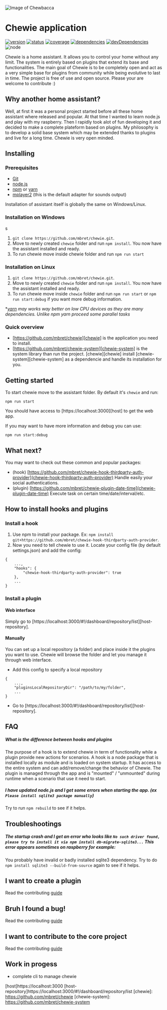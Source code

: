 ![Image of Chewbacca](https://image.ibb.co/eKvgov/chewie.jpg)

# Chewie application
[![version](https://img.shields.io/npm/v/chewie.svg)](https://www.npmjs.org/package/chewie)
[![status](https://travis-ci.org/mbret/chewie.svg)](https://travis-ci.org/mbret/chewie)
[![coverage](https://img.shields.io/coveralls/mbret/chewie.svg)](https://coveralls.io/github/mbret/chewie)
[![dependencies](https://david-dm.org/mbret/chewie.svg)](https://david-dm.org/mbret/chewie)
[![devDependencies](https://david-dm.org/mbret/chewie/dev-status.svg)](https://david-dm.org/mbret/chewie#info=devDependencies)
![node](https://img.shields.io/node/v/chewie.svg)

Chewie is a home assistant.
It allows you to control your home without any limit. The system is entirely based on plugins that extend its base and functionalities. The main goal of Chewie is to be completely open and act as a very simple base for plugins from community while being evolutive to last in time. The project is free of use and open source. Please your are welcome to contribute :)

## Why another home assistant?

Well, at first it was a personal project started before all these home assistant where released and popular. At that time I wanted to learn node.js and play with my raspberry. Then I rapidly took alot of fun developing it and decided to make a complete plateform based on plugins. My philosophy is to develop a solid base system which may be extended thanks to plugins and live for a long time. Chewie is very open minded.

## Installing

### Prerequisites
- [Git](https://git-scm.com)
- [node.js](https://nodejs.org)
- [npm](https://www.npmjs.com) or [yarn](https://yarnpkg.com/)
- [mplayer2](https://doc.ubuntu-fr.org/mplayer2) (this is the default adapter for sounds output)

Installation of assistant itself is globally the same on Windows/Linux.

### Installation on Windows
s
1. `git clone https://github.com/mbret/chewie.git`.
2. Move to newly created `chewie` folder and run `npm install`. You now have the assistant installed and ready.
3. To run chewie move inside chewie folder and run `npm run start`

### Installation on Linux

1. `git clone https://github.com/mbret/chewie.git`.
2. Move to newly created `chewie` folder and run `npm install`. You now have the assistant installed and ready.
3. To run chewie move inside `chewie` folder and run `npm run start` or `npm run start:debug` if you want more debug information.

**[yarn](https://yarnpkg.com/) may works way better on low CPU devices as they are many dependencies. Unlike npm yarn proceed some parallel tasks*

### Quick overview
- [https://github.com/mbret/chewie][chewie] is the application you need to install.
- [https://github.com/mbret/chewie-system][chewie-system] is the system library than run the project. [chewie][chewie] install [chewie-system][chewie-system] as a dependencie and handle its installation for you.

## Getting started

To start chewie move to the assistant folder. By default it's `chewie` and run:
```
npm run start
```
You should have access to [https://localhost:3000][host] to get the web app.

If you may want to have more information and debug you can use:
```
npm run start:debug
```

## What next?
You may want to check out these common and popular packages:
- (hook) [https://github.com/mbret/chewie-hook-thirdparty-auth-provider](chewie-hook-thirdparty-auth-provider) Handle easily your social authentications.
- (plugin) [https://github.com/mbret/chewie-plugin-date-time](chewie-plugin-date-time) Execute task on certain time/date/interval/etc.

## How to install hooks and plugins
### Install a hook
1. Use npm to install your package. Ex: `npm install git+https://github.com/mbret/chewie-hook-thirdparty-auth-provider`.
2. Now you need to tell chewie to use it. Locate your config file (by default settings.json) and add the config:
```
{
    ...,
    "hooks": {
        "chewie-hook-thirdparty-auth-provider": true
    },
    ...
}
```

### Install a plugin
#### Web interface
Simply go to [https://localhost:3000/#!/dashboard/repository/list][host-repository].
#### Manually
You can set up a local repository (a folder) and place inside it the plugins you want to use. Chewie will browse the folder and let
you manage it through web interface.
- Add this config to specify a local repository
```
{
    ...,
    "pluginsLocalRepositoryDir": "/path/to/my/folder",
    ...
}
```
- Go to [https://localhost:3000/#!/dashboard/repository/list][host-repository].

## FAQ

##### What is the difference between hooks and plugins
The purpose of a hook is to extend chewie in term of functionality while a plugin provide new actions for scenarios. A hook is a 
node package that is installed locally as module and is loaded on system startup. It has access to the entire system and can add/remove/change
the behavior of Chewie. The plugin is managed through the app and is "mounted" / "unmounted" during runtime when a scenario that use it need to start.
##### I have updated node.js and I get some errors when starting the app. (ex `Please install sqlite3 package manually`)
Try to run `npm rebuild` to see if it helps.

## Troubleshootings

##### The startup crash and I get an error who looks like `No such driver found, please try to install it via npm install db-migrate-sqlite3...` This error appears sometimes on raspberry for example:
You probably have invalid or badly installed sqlite3 dependency. Try to do `npm install sqlite3 --build-from-source` again to see if it helps.

## I want to create a plugin

Read the contributing [guide](https://github.com/mbret/chewie/blob/master/CONTRIBUTING.md)

## Bruh I found a bug!

Read the contributing [guide](https://github.com/mbret/chewie/blob/master/CONTRIBUTING.md)

## I want to contribute to the core project

Read the contributing [guide](https://github.com/mbret/chewie/blob/master/CONTRIBUTING.md)

## Work in progess

- complete cli to manage chewie

[host]https://localhost:3000
[host-repository]https://localhost:3000/#!/dashboard/repository/list
[chewie]: https://github.com/mbret/chewie
[chewie-system]: https://github.com/mbret/chewie-system
